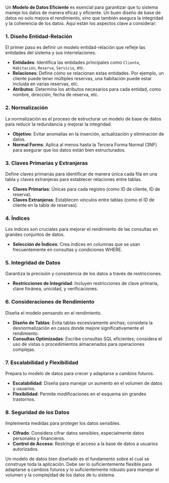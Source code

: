 Un **Modelo de Datos Eficiente** es esencial para garantizar que tu sistema maneje los datos de manera eficaz y eficiente. Un buen diseño de base de datos no solo mejora el rendimiento, sino que también asegura la integridad y la coherencia de los datos. Aquí están los aspectos clave a considerar:

### 1. Diseño Entidad-Relación
El primer paso es definir un modelo entidad-relación que refleje las entidades del sistema y sus interrelaciones.

- **Entidades**: Identifica las entidades principales como `Cliente`, `Habitación`, `Reserva`, `Servicio`, etc.
- **Relaciones**: Define cómo se relacionan estas entidades. Por ejemplo, un cliente puede tener múltiples reservas, una habitación puede estar incluida en varias reservas, etc.
- **Atributos**: Determina los atributos necesarios para cada entidad, como nombre, dirección, fecha de reserva, etc.

### 2. Normalización
La normalización es el proceso de estructurar un modelo de base de datos para reducir la redundancia y mejorar la integridad.

- **Objetivo**: Evitar anomalías en la inserción, actualización y eliminación de datos.
- **Normal Forms**: Aplica al menos hasta la Tercera Forma Normal (3NF) para asegurar que los datos están bien estructurados.

### 3. Claves Primarias y Extranjeras
Define claves primarias para identificar de manera única cada fila en una tabla y claves extranjeras para establecer relaciones entre tablas.

- **Claves Primarias**: Únicas para cada registro (como ID de cliente, ID de reserva).
- **Claves Extranjeras**: Establecen vínculos entre tablas (como el ID de cliente en la tabla de reservas).

### 4. Índices
Los índices son cruciales para mejorar el rendimiento de las consultas en grandes conjuntos de datos.

- **Selección de Índices**: Crea índices en columnas que se usan frecuentemente en consultas y condiciones WHERE.

### 5. Integridad de Datos
Garantiza la precisión y consistencia de los datos a través de restricciones.

- **Restricciones de Integridad**: Incluyen restricciones de clave primaria, clave foránea, unicidad, y verificaciones.

### 6. Consideraciones de Rendimiento
Diseña el modelo pensando en el rendimiento.

- **Diseño de Tablas**: Evita tablas excesivamente anchas; considera la desnormalización en casos donde mejore significativamente el rendimiento.
- **Consultas Optimizadas**: Escribe consultas SQL eficientes; considera el uso de vistas o procedimientos almacenados para operaciones complejas.

### 7. Escalabilidad y Flexibilidad
Prepara tu modelo de datos para crecer y adaptarse a cambios futuros.

- **Escalabilidad**: Diseña para manejar un aumento en el volumen de datos y usuarios.
- **Flexibilidad**: Permite modificaciones en el esquema sin grandes trastornos.

### 8. Seguridad de los Datos
Implementa medidas para proteger los datos sensibles.

- **Cifrado**: Considera cifrar datos sensibles, especialmente datos personales y financieros.
- **Control de Acceso**: Restringe el acceso a la base de datos a usuarios autorizados.

Un modelo de datos bien diseñado es el fundamento sobre el cual se construye toda la aplicación. Debe ser lo suficientemente flexible para adaptarse a cambios futuros y lo suficientemente robusto para manejar el volumen y la complejidad de los datos de tu sistema.